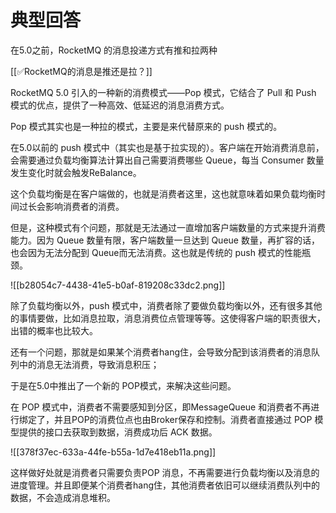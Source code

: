 # 典型回答


在5.0之前，RocketMQ 的消息投递方式有推和拉两种



[[✅RocketMQ的消息是推还是拉？]]



RocketMQ 5.0 引入的一种新的消费模式——Pop 模式，它结合了 Pull 和 Push 模式的优点，提供了一种高效、低延迟的消息消费方式。



Pop 模式其实也是一种拉的模式，主要是来代替原来的 push 模式的。



在5.0以前的 push 模式中（其实也是基于拉实现的）。客户端在开始消费消息前，会需要通过负载均衡算法计算出自己需要消费哪些 Queue，每当 Consumer 数量发生变化时就会触发ReBalance。



这个负载均衡是在客户端做的，也就是消费者这里，这也就意味着如果负载均衡时间过长会影响消费者的消费。



但是，这种模式有个问题，那就是无法通过一直增加客户端数量的方式来提升消费能力。因为 Queue 数量有限，客户端数量一旦达到 Queue 数量，再扩容的话，也会因为无法分配到 Queue而无法消费。这也就是传统的 push 模式的性能瓶颈。



![[b28054c7-4438-41e5-b0af-819208c33dc2.png]]



除了负载均衡以外，push 模式中，消费者除了要做负载均衡以外，还有很多其他的事情要做，比如消息拉取，消息消费位点管理等等。这使得客户端的职责很大，出错的概率也比较大。



还有一个问题，那就是如果某个消费者hang住，会导致分配到该消费者的消息队列中的消息无法消费，导致消息积压；



于是在5.0中推出了一个新的 POP模式，来解决这些问题。



在 POP 模式中，消费者不需要感知到分区，即MessageQueue 和消费者不再进行绑定了，并且POP的消费位点也由Broker保存和控制。消费者直接通过 POP 模型提供的接口去获取到数据，消费成功后 ACK 数据。



![[378f37ec-633a-44fe-b55a-1d7e418eb11a.png]]



这样做好处就是消费者只需要负责POP 消息，不再需要进行负载均衡以及消息的进度管理。并且即便某个消费者hang住，其他消费者依旧可以继续消费队列中的数据，不会造成消息堆积。





